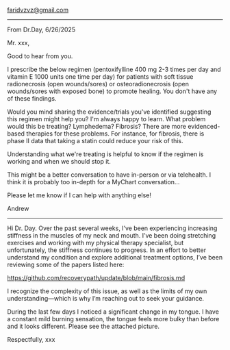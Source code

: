 

faridvzvz@gmail.com

-------------

From Dr.Day, 6/26/2025

Mr. xxx,

Good to hear from you.
 
I prescribe the below regimen (pentoxifylline 400 mg 2-3 times per day and vitamin E 1000 units one time per day) for patients with soft tissue radionecrosis (open wounds/sores) or osteoradionecrosis (open wounds/sores with exposed bone) to promote healing.  You don't have any of these findings.  
 
Would you mind sharing the evidence/trials you've identified suggesting this regimen might help you?   I'm always happy to learn.  What problem would this be treating?  Lymphedema?  Fibrosis?  There are more evidenced-based therapies for these problems.  For instance, for fibrosis, there is phase II data that taking a statin could reduce your risk of this.
 
Understanding what we're treating is helpful to know if the regimen is working and when we should stop it.
 
This might be a better conversation to have in-person or via telehealth.  I think it is probably too in-depth for a MyChart conversation...
 
Please let me know if I can help with anything else!
 
Andrew

----------------



Hi Dr. Day. Over the past several weeks, I’ve been experiencing increasing stiffness in the muscles of my neck and mouth. I’ve been doing stretching exercises and working with my physical therapy specialist, but unfortunately, the stiffness continues to progress.
In an effort to better understand my condition and explore additional treatment options, I’ve been reviewing some of the papers listed here:
 
https://github.com/recoverypath/update/blob/main/fibrosis.md
 
I recognize the complexity of this issue, as well as the limits of my own understanding—which is why I’m reaching out to seek your guidance.
 
During the last few days I noticed a significant change in my tongue. I have a constant mild burning sensation, the tongue feels more bulky than before and it looks different. Please see the attached picture.
 
Respectfully,
xxx

